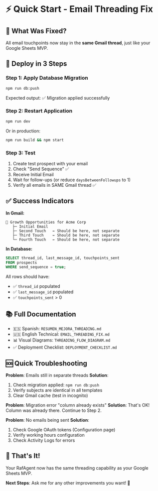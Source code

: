 # ⚡ Quick Start - Email Threading Fix

## 🎯 What Was Fixed?
All email touchpoints now stay in the **same Gmail thread**, just like your Google Sheets MVP.

## 🚀 Deploy in 3 Steps

### Step 1: Apply Database Migration
```bash
npm run db:push
```
Expected output: ✅ Migration applied successfully

### Step 2: Restart Application
```bash
npm run dev
```
Or in production:
```bash
npm run build && npm start
```

### Step 3: Test
1. Create test prospect with your email
2. Check "Send Sequence" ✅
3. Receive Initial Email
4. Wait for follow-ups (or reduce `daysBetweenFollowups` to 1)
5. Verify all emails in SAME Gmail thread ✅

## ✅ Success Indicators

**In Gmail:**
```
📧 Growth Opportunities for Acme Corp
   ├─ Initial Email
   ├─ Second Touch   ← Should be here, not separate
   ├─ Third Touch    ← Should be here, not separate
   └─ Fourth Touch   ← Should be here, not separate
```

**In Database:**
```sql
SELECT thread_id, last_message_id, touchpoints_sent 
FROM prospects 
WHERE send_sequence = true;
```

All rows should have:
- ✅ `thread_id` populated
- ✅ `last_message_id` populated
- ✅ `touchpoints_sent` > 0

## 📚 Full Documentation

- 🇪🇸 Spanish: `RESUMEN_MEJORA_THREADING.md`
- 🇺🇸 English Technical: `EMAIL_THREADING_FIX.md`
- 📊 Visual Diagrams: `THREADING_FLOW_DIAGRAM.md`
- ✅ Deployment Checklist: `DEPLOYMENT_CHECKLIST.md`

## 🆘 Quick Troubleshooting

**Problem**: Emails still in separate threads
**Solution**: 
1. Check migration applied: `npm run db:push`
2. Verify subjects are identical in all templates
3. Clear Gmail cache (test in incognito)

**Problem**: Migration error "column already exists"
**Solution**: That's OK! Column was already there. Continue to Step 2.

**Problem**: No emails being sent
**Solution**:
1. Check Google OAuth tokens (Configuration page)
2. Verify working hours configuration
3. Check Activity Logs for errors

## 🎉 That's It!

Your RafAgent now has the same threading capability as your Google Sheets MVP.

**Next Steps**: Ask me for any other improvements you want! 🚀

